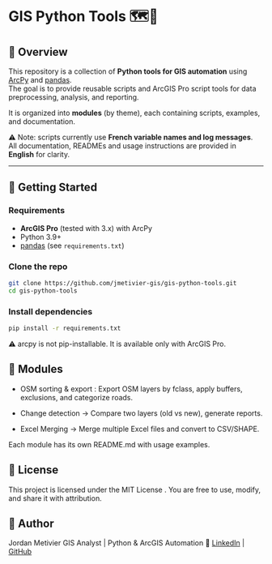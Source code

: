 # GIS Python Tools 🗺️🐍

## 📌 Overview
This repository is a collection of **Python tools for GIS automation** using  
[ArcPy](https://pro.arcgis.com/en/pro-app/arcpy/) and [pandas](https://pandas.pydata.org/).  
The goal is to provide reusable scripts and ArcGIS Pro script tools for data preprocessing, analysis, and reporting.  

It is organized into **modules** (by theme), each containing scripts, examples, and documentation.  

⚠️ Note: scripts currently use **French variable names and log messages**.  
All documentation, READMEs and usage instructions are provided in **English** for clarity.

---

## 🚀 Getting Started

### Requirements
- **ArcGIS Pro** (tested with 3.x) with ArcPy
- Python 3.9+  
- [pandas](https://pandas.pydata.org/) (see `requirements.txt`)

### Clone the repo
```bash
git clone https://github.com/jmetivier-gis/gis-python-tools.git
cd gis-python-tools
```

### Install dependencies
```bash
pip install -r requirements.txt
```
⚠️ arcpy is not pip-installable. It is available only with ArcGIS Pro.

## 🔧 Modules

- OSM sorting & export : Export OSM layers by fclass, apply buffers, exclusions, and categorize roads.

- Change detection → Compare two layers (old vs new), generate reports.

- Excel Merging → Merge multiple Excel files and convert to CSV/SHAPE.

Each module has its own README.md with usage examples.

## 📜 License

This project is licensed under the MIT License
.
You are free to use, modify, and share it with attribution.

## 👤 Author

Jordan Metivier
GIS Analyst | Python & ArcGIS Automation
🔗 [LinkedIn](https://www.linkedin.com/in/jordan-m-52b404a5/)
 | [GitHub](https://github.com/jmetivier-gis/)
